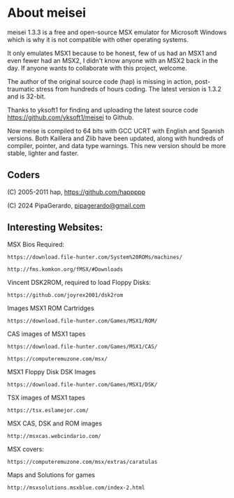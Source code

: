 # About meisei
meisei 1.3.3 is a free and open-source MSX emulator for Microsoft Windows which is why it is not compatible with other operating systems.

It only emulates MSX1 because to be honest, few of us had an MSX1 and even fewer had an MSX2, I didn't know anyone with an MSX2 back in the day. If anyone wants to collaborate with this project, welcome.

The author of the original source code (hap) is missing in action, post-traumatic stress from hundreds of hours coding. The latest version is 1.3.2 and is 32-bit. 

Thanks to yksoft1 for finding and uploading the latest source code https://github.com/yksoft1/meisei to Github.

Now meise is compiled to 64 bits with GCC UCRT with English and Spanish versions. Both Kaillera and Zlib have been updated, along with hundreds of compiler, pointer, and data type warnings. This new version should be more stable, lighter and faster.

## Coders
(C) 2005-2011 hap, https://github.com/happppp

(C) 2024 PipaGerardo, pipagerardo@gmail.com

## Interesting Websites:

MSX Bios Required:

	https://download.file-hunter.com/System%20ROMs/machines/
 
	http://fms.komkon.org/fMSX/#Downloads

Vincent DSK2ROM, required to load Floppy Disks:

	https://github.com/joyrex2001/dsk2rom

Images MSX1 ROM Cartridges

	https://download.file-hunter.com/Games/MSX1/ROM/

CAS images of MSX1 tapes

	https://download.file-hunter.com/Games/MSX1/CAS/
 
	https://computeremuzone.com/msx/

MSX1 Floppy Disk DSK Images

	https://download.file-hunter.com/Games/MSX1/DSK/

TSX images of MSX1 tapes

	https://tsx.eslamejor.com/

MSX CAS, DSK and ROM images

	http://msxcas.webcindario.com/

MSX covers:

	https://computeremuzone.com/msx/extras/caratulas

Maps and Solutions for games

	http://msxsolutions.msxblue.com/index-2.html

